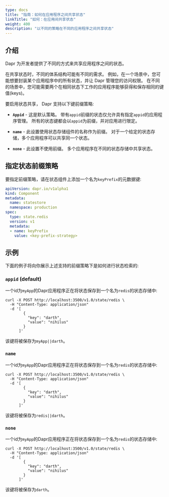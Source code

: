 ```yaml
---
type: docs
title: "指南：如何在应用程序之间共享状态"
linkTitle: "如何：在应用间共享状态"
weight: 400
description: "以不同的策略在不同的应用程序之间共享状态"
---
```


## 介绍

Dapr 为开发者提供了不同的方式来共享应用程序之间的状态。

在共享状态时，不同的体系结构可能有不同的需求。 例如，在一个场景中，您可能想要封装某个应用程序中的所有状态，并让 Dapr 管理您的访问权限。 在不同的场景中，您可能需要两个在相同状态下工作的应用程序能够获得和保存相同的键值(keys)。

要启用状态共享， Dapr 支持以下键前缀策略:

* **`Appid`** - 这是默认策略。 带有`appid`前缀的状态仅允许具有指定`appid`的应用程序管理。 所有的状态键都会以`appid`为前缀，并对应用进行限定。

* **`name`** - 此设置使用状态存储组件的名称作为前缀。 对于一个给定的状态存储，多个应用程序可以共享同一个状态。

* **`none`** - 此设置不使用前缀。 多个应用程序在不同的状态存储中共享状态。

## 指定状态前缀策略

要指定前缀策略，请在状态组件上添加一个名为`keyPrefix`的元数据键:

```yaml
apiVersion: dapr.io/v1alpha1
kind: Component
metadata:
  name: statestore
  namespace: production
spec:
  type: state.redis
  version: v1
  metadata:
  - name: keyPrefix
    value: <key-prefix-strategy>
```

## 示例

下面的例子将向你展示上述支持的前缀策略下是如何进行状态检索的:

### `appid` (default)

一个id为`myApp`的Dapr应用程序正在将状态保存到一个名为`redis`的状态存储中:

```shell
curl -X POST http://localhost:3500/v1.0/state/redis \
  -H "Content-Type: application/json"
  -d '[
        {
          "key": "darth",
          "value": "nihilus"
        }
      ]'
```

该键将被保存为`myApp||darth`。

### `name`

一个id为`myApp`的Dapr应用程序正在将状态保存到一个名为`redis`的状态存储中:

```shell
curl -X POST http://localhost:3500/v1.0/state/redis \
  -H "Content-Type: application/json"
  -d '[
        {
          "key": "darth",
          "value": "nihilus"
        }
      ]'
```

该键将被保存为`redis||darth`。

### `none`

一个id为`myApp`的Dapr应用程序正在将状态保存到一个名为`redis`的状态存储中:

```shell
curl -X POST http://localhost:3500/v1.0/state/redis \
  -H "Content-Type: application/json"
  -d '[
        {
          "key": "darth",
          "value": "nihilus"
        }
      ]'
```

该键将被保存为`darth`。

